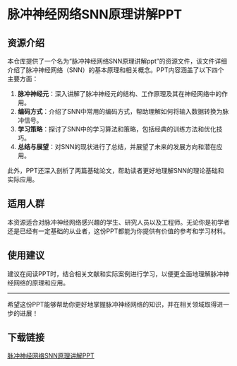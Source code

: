 # 脉冲神经网络SNN原理讲解PPT

## 资源介绍

本仓库提供了一个名为“脉冲神经网络SNN原理讲解ppt”的资源文件，该文件详细介绍了脉冲神经网络（SNN）的基本原理和相关概念。PPT内容涵盖了以下四个主要方面：

1. **脉冲神经元**：深入讲解了脉冲神经元的结构、工作原理及其在神经网络中的作用。
2. **编码方式**：介绍了SNN中常用的编码方式，帮助理解如何将输入数据转换为脉冲信号。
3. **学习策略**：探讨了SNN中的学习算法和策略，包括经典的训练方法和优化技巧。
4. **总结与展望**：对SNN的现状进行了总结，并展望了未来的发展方向和潜在应用。

此外，PPT还深入剖析了两篇基础论文，帮助读者更好地理解SNN的理论基础和实际应用。

## 适用人群

本资源适合对脉冲神经网络感兴趣的学生、研究人员以及工程师。无论你是初学者还是已经有一定基础的从业者，这份PPT都能为你提供有价值的参考和学习材料。

## 使用建议

建议在阅读PPT时，结合相关文献和实际案例进行学习，以便更全面地理解脉冲神经网络的原理和应用。

---

希望这份PPT能够帮助你更好地掌握脉冲神经网络的知识，并在相关领域取得进一步的进展！

## 下载链接

[脉冲神经网络SNN原理讲解PPT](https://pan.quark.cn/s/d97c29a241d4)